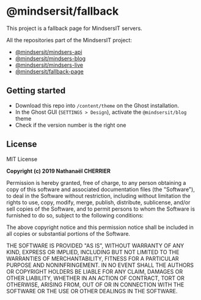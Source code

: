 # @mindsersit/fallback

This project is a fallback page for MindsersIT servers.

All the repositories part of the MindsersIT project:

-   [@mindsersit/mindsers-api](https://github.com/mindsersit/mindsers-api)
-   [@mindsersit/mindsers-blog](https://github.com/mindsersit/mindsers-blog)
-   [@mindsersit/mindsers-live](https://github.com/mindsersit/mindsers-live)
-   [@mindsersit/fallback-page](https://github.com/mindsersit/fallback-page)

## Getting started

-   Download this repo into `/content/theme` on the Ghost installation.
-   In the Ghost GUI (`SETTINGS > Design`), activate the `@mindsersit/blog` theme
-   Check if the version number is the right one

## License

MIT License

**Copyright (c) 2019 Nathanaël CHERRIER**

Permission is hereby granted, free of charge, to any person obtaining a copy
of this software and associated documentation files (the "Software"), to deal
in the Software without restriction, including without limitation the rights
to use, copy, modify, merge, publish, distribute, sublicense, and/or sell
copies of the Software, and to permit persons to whom the Software is
furnished to do so, subject to the following conditions:

The above copyright notice and this permission notice shall be included in all
copies or substantial portions of the Software.

THE SOFTWARE IS PROVIDED "AS IS", WITHOUT WARRANTY OF ANY KIND, EXPRESS OR
IMPLIED, INCLUDING BUT NOT LIMITED TO THE WARRANTIES OF MERCHANTABILITY,
FITNESS FOR A PARTICULAR PURPOSE AND NONINFRINGEMENT. IN NO EVENT SHALL THE
AUTHORS OR COPYRIGHT HOLDERS BE LIABLE FOR ANY CLAIM, DAMAGES OR OTHER
LIABILITY, WHETHER IN AN ACTION OF CONTRACT, TORT OR OTHERWISE, ARISING FROM,
OUT OF OR IN CONNECTION WITH THE SOFTWARE OR THE USE OR OTHER DEALINGS IN THE
SOFTWARE.

[ghost-blog]: https://ghost.org?lmref=739

